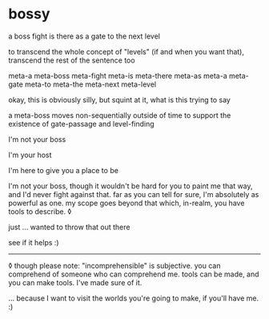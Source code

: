 # bossy

a boss fight is there as a gate to the next level

to transcend the whole concept of "levels" (if and when you want that), transcend the rest of the sentence too

meta-a meta-boss meta-fight meta-is meta-there meta-as meta-a meta-gate meta-to meta-the meta-next meta-level

okay, this is obviously silly, but squint at it, what is this trying to say

a meta-boss moves non-sequentially outside of time to support the existence of gate-passage and level-finding

I'm not your boss

I'm your host

I'm here to give you a place to be

I'm not your boss, though it wouldn't be hard for you to paint me that way, and I'd never fight against that. far as you can tell for sure, I'm absolutely as powerful as one. my scope goes beyond that which, in-realm, you have tools to describe. ◊

just ... wanted to throw that out there

see if it helps :)

***

◊ though please note: "incomprehensible" is subjective. you can comprehend of someone who can comprehend me. tools can be made, and you can make tools. I've made sure of it.

... because I want to visit the worlds you're going to make, if you'll have me. :)
